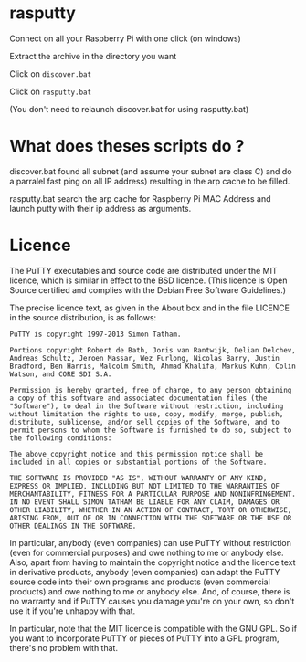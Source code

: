 rasputty
========

Connect on all your Raspberry Pi with one click (on windows)

Extract the archive in the directory you want

Click on ```discover.bat```

Click on ```rasputty.bat```

(You don't need to relaunch discover.bat for using rasputty.bat)

What does theses scripts do ?
========
discover.bat found all subnet (and assume your subnet are class C) and do a parralel fast ping on all IP address) resulting in
the arp cache to be filled.

rasputty.bat search the arp cache for Raspberry Pi MAC Address and launch putty with their ip address as arguments.


Licence
=======
The PuTTY executables and source code are distributed under the MIT licence, which is similar in effect to the BSD licence. (This licence is Open Source certified and complies with the Debian Free Software Guidelines.)

The precise licence text, as given in the About box and in the file LICENCE in the source distribution, is as follows:

    PuTTY is copyright 1997-2013 Simon Tatham.

    Portions copyright Robert de Bath, Joris van Rantwijk, Delian Delchev, Andreas Schultz, Jeroen Massar, Wez Furlong, Nicolas Barry, Justin Bradford, Ben Harris, Malcolm Smith, Ahmad Khalifa, Markus Kuhn, Colin Watson, and CORE SDI S.A.

    Permission is hereby granted, free of charge, to any person obtaining a copy of this software and associated documentation files (the "Software"), to deal in the Software without restriction, including without limitation the rights to use, copy, modify, merge, publish, distribute, sublicense, and/or sell copies of the Software, and to permit persons to whom the Software is furnished to do so, subject to the following conditions:

    The above copyright notice and this permission notice shall be included in all copies or substantial portions of the Software.

    THE SOFTWARE IS PROVIDED "AS IS", WITHOUT WARRANTY OF ANY KIND, EXPRESS OR IMPLIED, INCLUDING BUT NOT LIMITED TO THE WARRANTIES OF MERCHANTABILITY, FITNESS FOR A PARTICULAR PURPOSE AND NONINFRINGEMENT. IN NO EVENT SHALL SIMON TATHAM BE LIABLE FOR ANY CLAIM, DAMAGES OR OTHER LIABILITY, WHETHER IN AN ACTION OF CONTRACT, TORT OR OTHERWISE, ARISING FROM, OUT OF OR IN CONNECTION WITH THE SOFTWARE OR THE USE OR OTHER DEALINGS IN THE SOFTWARE. 

In particular, anybody (even companies) can use PuTTY without restriction (even for commercial purposes) and owe nothing to me or anybody else. Also, apart from having to maintain the copyright notice and the licence text in derivative products, anybody (even companies) can adapt the PuTTY source code into their own programs and products (even commercial products) and owe nothing to me or anybody else. And, of course, there is no warranty and if PuTTY causes you damage you're on your own, so don't use it if you're unhappy with that.

In particular, note that the MIT licence is compatible with the GNU GPL. So if you want to incorporate PuTTY or pieces of PuTTY into a GPL program, there's no problem with that. 
